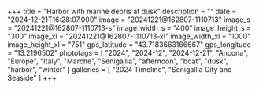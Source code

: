 +++
title = "Harbor with marine debris at dusk"
description = ""
date = "2024-12-21T16:28:07.000"
image = "20241221@162807-1110713"
image_s = "20241221@162807-1110713-s"
image_width_s = "400"
image_height_s = "300"
image_xl = "20241221@162807-1110713-xl"
image_width_xl = "1000"
image_height_xl = "751"
gps_latitude = "43.7183663166667"
gps_longitude = "13.2196502"
phototags = [ "2024", "2024-12", "2024-12-21", "Ancona", "Europe", "Italy", "Marche", "Senigallia", "afternoon", "boat", "dusk", "harbor", "winter" ]
galleries = [ "2024 Timeline", "Senigallia City and Seaside" ]
+++
